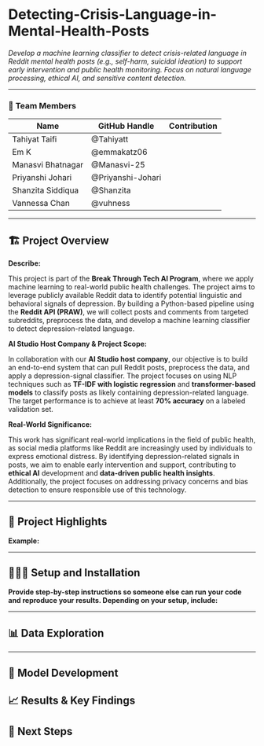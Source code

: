 # Detecting-Crisis-Language-in-Mental-Health-Posts
_Develop a machine learning classifier to detect crisis-related language in Reddit mental health posts (e.g., self-harm, suicidal ideation) to support early intervention and public health monitoring. 
Focus on natural language processing, ethical AI, and sensitive content detection._


---

### 👥 **Team Members**



| Name             | GitHub Handle | Contribution                                                             |
|------------------|---------------|--------------------------------------------------------------------------|
| Tahiyat Taifi       | @Tahiyatt         |           |
| Em K                | @emmakatz06       |           |
| Manasvi Bhatnagar   | @Manasvi-25       |           |
| Priyanshi Johari    | @Priyanshi-Johari |           |
| Shanzita Siddiqua   |  @Shanzita        |           |
| Vannessa Chan       | @vuhness          |          |

---
## 🏗️ **Project Overview**

**Describe:**
<!--
- How this project is connected to the Break Through Tech AI Program
- Your AI Studio host company and the project objective and scope
- The real-world significance of the problem and the potential impact of your work
-->

This project is part of the **Break Through Tech AI Program**, where we apply machine learning to real-world public health challenges. The project aims to leverage publicly 
available Reddit data to identify potential linguistic and behavioral signals of depression. By building a Python-based pipeline using the **Reddit API (PRAW)**, we will collect posts
and comments from targeted subreddits, preprocess the data, and develop a machine learning classifier to detect depression-related language.

**AI Studio Host Company & Project Scope:**

In collaboration with our **AI Studio host company**, our objective is to build an end-to-end system that can pull Reddit posts, preprocess the data, and apply a depression-signal classifier.
The project focuses on using NLP techniques such as **TF-IDF with logistic regression** and **transformer-based models** to classify posts as likely containing depression-related language. The target performance 
is to achieve at least **70% accuracy** on a labeled validation set.

**Real-World Significance:**

This work has significant real-world implications in the field of public health, as social media platforms like Reddit are increasingly used by individuals to express emotional distress. 
By identifying depression-related signals in posts, we aim to enable early intervention and support, contributing to **ethical AI** development and **data-driven public health insights**. 
Additionally, the project focuses on addressing privacy concerns and bias detection to ensure responsible use of this technology.

---

## 🎯 **Project Highlights**

**Example:**
<!-- 
- Developed a machine learning model using `[model type/technique]` to address `[challenge project task]`.
- Achieved `[key metric or result]`, demonstrating `[value or impact]` for `[host company]`.
- Generated actionable insights to inform business decisions at `[host company or stakeholders]`.
- Implemented `[specific methodology]` to address industry constraints or expectations.
-->
---

## 👩🏽‍💻 **Setup and Installation**

**Provide step-by-step instructions so someone else can run your code and reproduce your results. Depending on your setup, include:**
<!-- 
* How to clone the repository
* How to install dependencies
* How to set up the environment
* How to access the dataset(s)
* How to run the notebook or scripts
-->
---



## 📊 **Data Exploration**
<!-- 
**You might consider describing the following (as applicable):**

* The dataset(s) used: origin, format, size, type of data
* Data exploration and preprocessing approaches
* Insights from your Exploratory Data Analysis (EDA)
* Challenges and assumptions when working with the dataset(s)

**Potential visualizations to include:**

* Plots, charts, heatmaps, feature visualizations, sample dataset images
-->
---

## 🧠 **Model Development**
<!--
**You might consider describing the following (as applicable):**

* Model(s) used (e.g., CNN with transfer learning, regression models)
* Feature selection and Hyperparameter tuning strategies
* Training setup (e.g., % of data for training/validation, evaluation metric, baseline performance)


---
-->
## 📈 **Results & Key Findings**
<!--
**You might consider describing the following (as applicable):**

* Performance metrics (e.g., Accuracy, F1 score, RMSE)
* How your model performed
* Insights from evaluating model fairness

**Potential visualizations to include:**

* Confusion matrix, precision-recall curve, feature importance plot, prediction distribution, outputs from fairness or explainability tools

---
-->

## 🚀 **Next Steps**
<!--
**You might consider addressing the following (as applicable):**

* What are some of the limitations of your model?
* What would you do differently with more time/resources?
* What additional datasets or techniques would you explore?

---
-->
<!--
## 📝 **License**

If applicable, indicate how your project can be used by others by specifying and linking to an open source license type (e.g., MIT, Apache 2.0). Make sure your Challenge Advisor approves of the selected license type.

**Example:**
This project is licensed under the MIT License.

---

## 📄 **References** (Optional but encouraged)

Cite relevant papers, articles, or resources that supported your project.

---

## 🙏 **Acknowledgements** (Optional but encouraged)

Thank your Challenge Advisor, host company representatives, TA, and others who supported your project.
